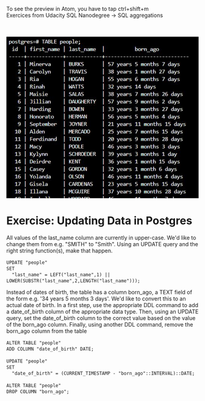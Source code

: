 
To see the preview in Atom, you have to tap ctrl+shift+m </br>
Exercices from Udacity SQL Nanodegree -> SQL aggregations  </br> </br> </br>


![](peopleTable.JPG)

# Exercise: Updating Data in Postgres


All values of the last_name column are currently in upper-case. We'd like to change them from e.g. "SMITH" to "Smith". Using an UPDATE query and the right string function(s), make that happen.

```
UPDATE "people"
SET
  "last_name" = LEFT("last_name",1) || LOWER(SUBSTR("last_name",2,LENGTH("last_name")));
```


Instead of dates of birth, the table has a column born_ago, a TEXT field of the form e.g. '34 years 5 months 3 days'. We'd like to convert this to an actual date of birth. In a first step, use the appropriate DDL command to add a date_of_birth column of the appropriate data type. Then, using an UPDATE query, set the date_of_birth column to the correct value based on the value of the born_ago column. Finally, using another DDL command, remove the born_ago column from the table

```
ALTER TABLE "people"
ADD COLUMN "date_of_birth" DATE;

UPDATE "people"
SET
  "date_of_birth" = (CURRENT_TIMESTAMP - "born_ago"::INTERVAL)::DATE;

ALTER TABLE "people"
DROP COLUMN "born_ago";
```
